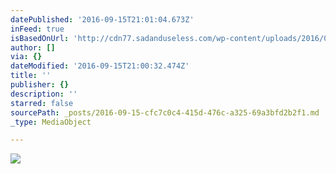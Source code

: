```yaml
---
datePublished: '2016-09-15T21:01:04.673Z'
inFeed: true
isBasedOnUrl: 'http://cdn77.sadanduseless.com/wp-content/uploads/2016/08/shirt8.jpg'
author: []
via: {}
dateModified: '2016-09-15T21:00:32.474Z'
title: ''
publisher: {}
description: ''
starred: false
sourcePath: _posts/2016-09-15-cfc7c0c4-415d-476c-a325-69a3bfd2b2f1.md
_type: MediaObject

---
```

![](https://imgflo.herokuapp.com/graph/2b2431f8e7ba7b0/bbbe3d617763dcb71487fc1fb5828361/noop.jpg?input=http%3A%2F%2Fcdn77.sadanduseless.com%2Fwp-content%2Fuploads%2F2016%2F08%2Fshirt8.jpg)